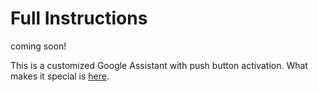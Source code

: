 # Full Instructions
coming soon!

This is a customized Google Assistant with push button activation.
What makes it special is [here](https://youtu.be/Co7rigJRNUM).
